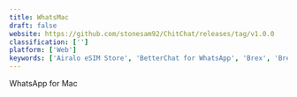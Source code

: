 ```yaml
---
title: WhatsMac
draft: false 
website: https://github.com/stonesam92/ChitChat/releases/tag/v1.0.0
classification: ['']
platform: ['Web']
keywords: ['Airalo eSIM Store', 'BetterChat for WhatsApp', 'Brex', 'Brex for Ecommerce', 'Franz', 'Lunchr', 'Online Video Call', 'POINT', 'Roamer', 'Telx', 'Uber Credit Card', 'Unison', 'WhatsApp Share Link Generator', 'WhatsApp Web']
---
```

WhatsApp for Mac